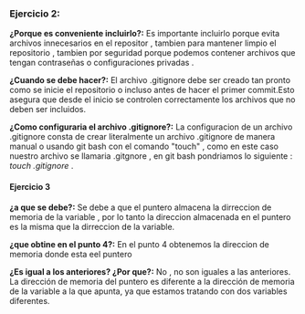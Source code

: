 ### Ejercicio 2:
 **¿Porque es conveniente incluirlo?:**
    Es importante incluirlo porque evita archivos innecesarios en el repositor , tambien para mantener limpio el repositorio , tambien por seguridad porque podemos contener archivos que tengan contraseñas o configuraciones privadas .

**¿Cuando se debe hacer?:**
    El archivo .gitignore debe ser creado tan pronto como se inicie el repositorio o incluso antes de hacer el primer commit.Esto asegura que desde el inicio se controlen correctamente los archivos que no deben ser incluidos. 

**¿Como configuraria el archivo .gitignore?:**
    La configuracion de un archivo .gitignore consta de crear literalmente un archivo .gitignore de manera manual o usando git bash con el comando "touch" , como en este caso nuestro  archivo se llamaria .gitgnore , en git bash pondriamos lo siguiente : _touch .gitignore_ .

#### Ejercicio 3 
**¿a que se debe?:**
    Se debe a que el puntero almacena la dirreccion de memoria de la variable , por lo tanto la direccion almacenada en el puntero es la misma que la dirreccion de la variable.

**¿que obtine en el punto 4?:**
    En el punto 4 obtenemos la direccion de memoria donde esta eel puntero 

**¿Es igual a los anteriores? ¿Por que?:**
    No , no son iguales a las anteriores. La dirección de memoria del puntero es diferente a la dirección de memoria de la variable a la que apunta, ya que estamos tratando con dos variables diferentes.
    


    
